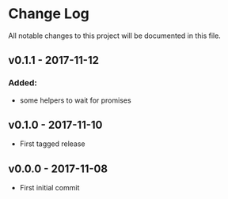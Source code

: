 # Change Log
All notable changes to this project will be documented in this file.

## v0.1.1 - 2017-11-12
### Added:
 - some helpers to wait for promises

## v0.1.0 - 2017-11-10
- First tagged release

## v0.0.0 - 2017-11-08
- First initial commit 
